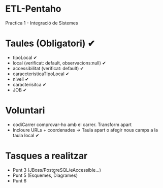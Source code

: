 # ETL-Pentaho
Practica 1 - Integració de Sistemes

# Taules (Obligatori)   ✔

- tipoLocal ✔
- local (verificat: default, observacions:null) ✔
- accessibilitat (verificat: default) ✔
- caraccteristicaTipoLocal ✔
- nivell ✔
- caracterisitca ✔
- JOB  ✔

# Voluntari
- codiCarrer comprovar-ho amb el carrer. Transform apart
- Incloure URLs + coordenades -> Taula apart o afegir nous camps a la taula local ✔

# Tasques a realitzar

- Punt 3 (JBoss/PostgreSQL/eAccessible...)
- Punt 5 (Esquemes, Diagrames)
- Punt 6 

